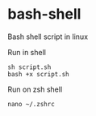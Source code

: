 # bash-shell
Bash shell script in linux

Run in shell
```
sh script.sh
bash +x script.sh
```

Run on zsh shell
```
nano ~/.zshrc
```
